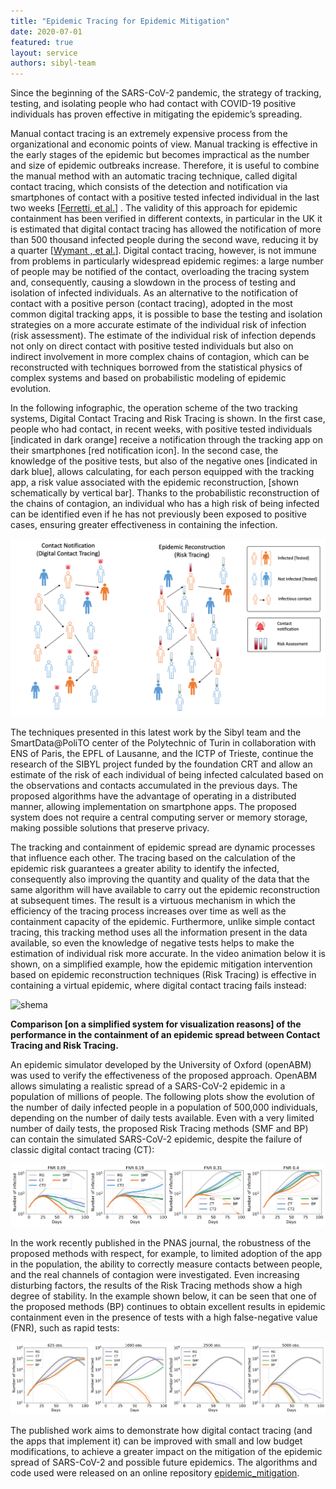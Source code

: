 ```yaml
---
title: "Epidemic Tracing for Epidemic Mitigation"
date: 2020-07-01
featured: true
layout: service
authors: sibyl-team
---
```


Since the beginning of the SARS-CoV-2 pandemic, the strategy of tracking, testing, and isolating people who had contact with COVID-19 positive individuals has proven effective in mitigating the epidemic’s spreading.

Manual contact tracing is an extremely expensive process from the organizational and economic points of view. Manual tracking is effective in the early stages of the epidemic but becomes impractical as the number and size of epidemic outbreaks increase. Therefore, it is useful to combine the manual method with an automatic tracing technique, called digital contact tracing, which consists of the detection and notification via smartphones of contact with a positive tested infected individual in the last two weeks \[[Ferretti, et al.](https://science.sciencemag.org/content/368/6491/eabb6936)\]
. The validity of this approach for epidemic containment has been verified in different contexts, in particular in the UK it is estimated that digital contact tracing has allowed the notification of more than 500 thousand infected people during the second wave, reducing it by a quarter \[[Wymant , et al.](https://www.nature.com/articles/s41586-021-03606-z)\]. Digital contact tracing, however, is not immune from problems in particularly widespread epidemic regimes: a large number of people may be notified of the contact, overloading the tracing system and, consequently, causing a slowdown in the process of testing and isolation of infected individuals.
As an alternative to the notification of contact with a positive person (contact tracing), adopted in the most common digital tracking apps, it is possible to base the testing and isolation strategies on a more accurate estimate of the individual risk of infection (risk assessment). The estimate of the individual risk of infection depends not only on direct contact with positive tested individuals but also on indirect involvement in more complex chains of contagion, which can be reconstructed with techniques borrowed from the statistical physics of complex systems and based on probabilistic modeling of epidemic evolution.


In the following infographic, the operation scheme of the two tracking systems, Digital Contact Tracing and Risk Tracing is shown. In the first case, people who had contact, in recent weeks, with positive tested individuals [indicated in dark orange] receive a notification through the tracking app on their smartphones [red notification icon]. In the second case, the knowledge of the positive tests, but also of the negative ones [indicated in dark blue], allows calculating, for each person equipped with the tracking app, a risk value associated with the epidemic reconstruction, [shown schematically by vertical bar]. Thanks to the probabilistic reconstruction of the chains of contagion, an individual who has a high risk of being infected can be identified even if he has not previously been exposed to positive cases, ensuring greater effectiveness in containing the infection.

![shema](/images/posts/epi_mitig/image4.png)

The techniques presented in this latest work by the Sibyl team and the SmartData@PoliTO center of the Polytechnic of Turin in collaboration with ENS of Paris, the EPFL of Lausanne, and the ICTP of Trieste, continue the research of the SIBYL project funded by the foundation CRT and allow an estimate of the risk of each individual of being infected calculated based on the observations and contacts accumulated in the previous days. The proposed algorithms have the advantage of operating in a distributed manner, allowing implementation on smartphone apps. The proposed system does not require a central computing server or memory storage, making possible solutions that preserve privacy.



The tracking and containment of epidemic spread are dynamic processes that influence each other. The tracing based on the calculation of the epidemic risk guarantees a greater ability to identify the infected, consequently also improving the quantity and quality of the data that the same algorithm will have available to carry out the epidemic reconstruction at subsequent times. The result is a virtuous mechanism in which the efficiency of the tracing process increases over time as well as the containment capacity of the epidemic.
Furthermore, unlike simple contact tracing, this tracking method uses all the information present in the data available, so even the knowledge of negative tests helps to make the estimation of individual risk more accurate. In the video animation below it is shown, on a simplified example, how the epidemic mitigation intervention based on epidemic reconstruction techniques (Risk Tracing) is effective in containing a virtual epidemic, where digital contact tracing fails instead:


![shema](/images/posts/epi_mitig/image3.gif)

**Comparison [on a simplified system for visualization reasons] of the performance in the containment of an epidemic spread between Contact Tracing and Risk Tracing.**

An epidemic simulator developed by the University of Oxford (openABM) was used to verify the effectiveness of the proposed approach. OpenABM allows simulating a realistic spread of a SARS-CoV-2 epidemic in a population of millions of people. The following plots show the evolution of the number of daily infected people in a population of 500,000 individuals, depending on the number of daily tests available. Even with a very limited number of daily tests, the proposed Risk Tracing methods (SMF and BP) can contain the simulated SARS-CoV-2 epidemic, despite the failure of classic digital contact tracing (CT):


![shema](/images/posts/epi_mitig/image1.png)

In the work recently published in the PNAS journal, the robustness of the proposed methods with respect, for example, to limited adoption of the app in the population, the ability to correctly measure contacts between people, and the real channels of contagion were investigated. Even increasing disturbing factors, the results of the Risk Tracing methods show a high degree of stability. In the example shown below, it can be seen that one of the proposed methods (BP) continues to obtain excellent results in epidemic containment even in the presence of tests with a high false-negative value (FNR), such as rapid tests:

![shema](/images/posts/epi_mitig/image2.png)

The published work aims to demonstrate how digital contact tracing (and the apps that implement it) can be improved with small and low budget modifications, to achieve a greater impact on the mitigation of the epidemic spread of SARS-CoV-2 and possible future epidemics. The algorithms and code used were released on an online repository [epidemic_mitigation](https://github.com/sibyl-team/epidemic_mitigation).




